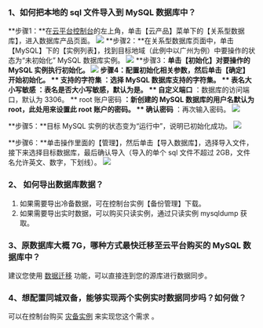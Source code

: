 ### 1、如何把本地的 sql 文件导入到 MySQL 数据库中？

**步骤1：**在[云平台控制台](http://console.tce.fsphere.cn/)的左上角，单击【云产品】菜单下的【关系型数据库】，进入数据库产品页面。
![](http://imgcache.tce.fsphere.cn/image/mc.qcloudimg.com/static/img/511cad3621447b36d204b87bf83bb09f/image.png)
**步骤2：**在关系型数据库页面中，单击【MySQL】下的【实例列表】，找到目标地域（此例中以广州为例）中要操作的状态为“未初始化” MySQL 数据库实例。
![](http://imgcache.tce.fsphere.cn/image/mc.qcloudimg.com/static/img/bc6f4a538ac4bf614e3a270338a7be4c/image.png)
**步骤3：**单击【初始化】对要操作的 MySQL 实例执行初始化。
![](http://imgcache.tce.fsphere.cn/image/mc.qcloudimg.com/static/img/fe0ebd9776b6f920338e9436b82024a3/image.png)
**步骤4：**配置初始化相关参数，然后单击【确定】开始初始化。
** 支持的字符集** ：选择 MySQL 数据库支持的字符集。
** 表名大小写敏感** ：表名是否大小写敏感，默认为是。
** 自定义端口** ：数据库的访问端口，默认为 3306。
** root 账户密码 **：新创建的 MySQL 数据库的用户名默认为 root，此处用来设置此 root 账户的密码。
** 确认密码** ：再次输入密码。
![](http://imgcache.tce.fsphere.cn/image/mc.qcloudimg.com/static/img/a1b69801dc18d284ef8b0f3ea777265b/image.png)

**步骤5：**目标 MySQL 实例的状态变为“运行中”，说明已初始化成功。
![](http://imgcache.tce.fsphere.cn/image/mc.qcloudimg.com/static/img/81234ad724b600506564d920b051ce3f/image.png)

**步骤6：**单击操作里面的【管理】，然后单击【导入数据库】，选择导入文件，接下来选择目标数据库，最后确认导入（导入的单个 sql 文件不超过 2GB，文件名允许英文、数字，下划线）。
![](http://imgcache.tce.fsphere.cn/image/mc.qcloudimg.com/static/img/5cf4795c885ea7a699dcf5b94a4a725e/image.png)

### 2、 如何导出数据库数据？
1. 如果需要导出冷备数据，可在控制台实例【备份管理】下载。
2. 如果需要导出实时数据，可以购买只读实例，通过只读实例 mysqldump 获取。

### 3、原数据库大概 7G，哪种方式最快迁移至云平台购买的 MySQL 数据库中？
建议您使用 [数据迁移](http://tce.fsphere.cn/document/product/571/8710) 功能，可以直接连到您的源库进行数据同步。

### 4、想配置同城双备，能够实现两个实例实时数据同步吗？如何做？
可以在控制台购买 [灾备实例](http://tce.fsphere.cn/document/product/236/7272) 来实现您这个需求 。
